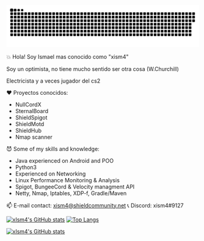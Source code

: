 
<a href=#><img src="contributions.svg"></a>

💥 Hola! Soy Ismael mas conocido como "xism4"

Soy un optimista, no tiene mucho sentido ser otra cosa (W.Churchill) 

Electricista y a veces jugador del cs2

❤ Proyectos conocidos:
- NullCordX
- SternalBoard
- ShieldSpigot
- ShieldMotd
- ShieldHub
- Nmap scanner

😈 Some of my skills and knowledge:
- Java experienced on Android and POO
- Python3
- Experienced on Networking
- Linux Performance Monitoring & Analysis
- Spigot, BungeeCord & Velocity managment API
- Netty, Nmap, Iptables, XDP-f, Gradle/Maven

📫 E-mail contact: xism4@shieldcommunity.net
📞 Discord: xism4#9127

[![xIsm4's GitHub stats](https://github-readme-stats.vercel.app/api?username=xIsm4&show_icons=true&theme=merko)](https://github.com/xIsm4/)   [![Top Langs](https://github-readme-stats.vercel.app/api/top-langs/?username=xIsm4&layout=compact&theme=tokyonight)](https://github.com/xIsm4/)

[![xIsm4's GitHub stats](https://visitor-badge.laobi.icu/badge?page_id=xIsm4.readme.visitor-badge)](https://github.com/xIsm4/) 
